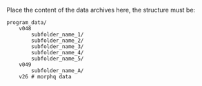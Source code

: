 Place the content of the data archives here, the structure must be:
```shell
program_data/
    v048
        subfolder_name_1/
        subfolder_name_2/
        subfolder_name_3/
        subfolder_name_4/
        subfolder_name_5/
    v049
        subfolder_name_A/
    v26 # morphq data
```